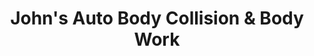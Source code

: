 ---
title: "John's Auto Body Collision & Body Work"
url: /syracuse/johns-auto-body-collision-and-body-work/
shop: car repair
---